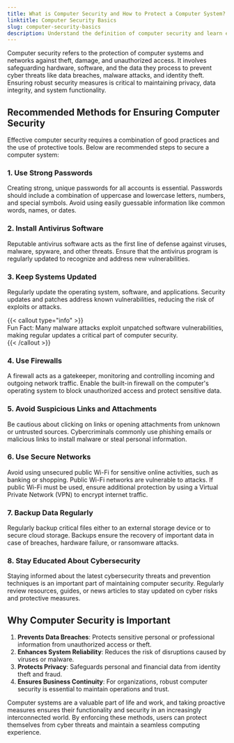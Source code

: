 ```yaml
---
title: What is Computer Security and How to Protect a Computer System?  
linktitle: Computer Security Basics  
slug: computer-security-basics  
description: Understand the definition of computer security and learn effective methods for safeguarding computer systems against cyber threats.  
---
```


Computer security refers to the protection of computer systems and networks against theft, damage, and unauthorized access. It involves safeguarding hardware, software, and the data they process to prevent cyber threats like data breaches, malware attacks, and identity theft. Ensuring robust security measures is critical to maintaining privacy, data integrity, and system functionality.  

## Recommended Methods for Ensuring Computer Security  

Effective computer security requires a combination of good practices and the use of protective tools. Below are recommended steps to secure a computer system:  

### 1. Use Strong Passwords  
Creating strong, unique passwords for all accounts is essential. Passwords should include a combination of uppercase and lowercase letters, numbers, and special symbols. Avoid using easily guessable information like common words, names, or dates.  

### 2. Install Antivirus Software  
Reputable antivirus software acts as the first line of defense against viruses, malware, spyware, and other threats. Ensure that the antivirus program is regularly updated to recognize and address new vulnerabilities.  

### 3. Keep Systems Updated  
Regularly update the operating system, software, and applications. Security updates and patches address known vulnerabilities, reducing the risk of exploits or attacks.  

{{< callout type="info" >}}  
Fun Fact: Many malware attacks exploit unpatched software vulnerabilities, making regular updates a critical part of computer security.  
{{< /callout >}}  

### 4. Use Firewalls  
A firewall acts as a gatekeeper, monitoring and controlling incoming and outgoing network traffic. Enable the built-in firewall on the computer's operating system to block unauthorized access and protect sensitive data.  

### 5. Avoid Suspicious Links and Attachments  
Be cautious about clicking on links or opening attachments from unknown or untrusted sources. Cybercriminals commonly use phishing emails or malicious links to install malware or steal personal information.  

### 6. Use Secure Networks  
Avoid using unsecured public Wi-Fi for sensitive online activities, such as banking or shopping. Public Wi-Fi networks are vulnerable to attacks. If public Wi-Fi must be used, ensure additional protection by using a Virtual Private Network (VPN) to encrypt internet traffic.  

### 7. Backup Data Regularly  
Regularly backup critical files either to an external storage device or to secure cloud storage. Backups ensure the recovery of important data in case of breaches, hardware failure, or ransomware attacks.  

### 8. Stay Educated About Cybersecurity  
Staying informed about the latest cybersecurity threats and prevention techniques is an important part of maintaining computer security. Regularly review resources, guides, or news articles to stay updated on cyber risks and protective measures.  

## Why Computer Security is Important  

1. **Prevents Data Breaches**: Protects sensitive personal or professional information from unauthorized access or theft.  
2. **Enhances System Reliability**: Reduces the risk of disruptions caused by viruses or malware.  
3. **Protects Privacy**: Safeguards personal and financial data from identity theft and fraud.  
4. **Ensures Business Continuity**: For organizations, robust computer security is essential to maintain operations and trust.  

Computer systems are a valuable part of life and work, and taking proactive measures ensures their functionality and security in an increasingly interconnected world. By enforcing these methods, users can protect themselves from cyber threats and maintain a seamless computing experience.  
